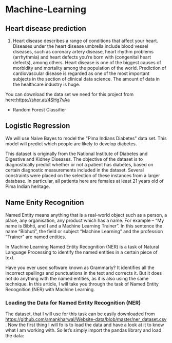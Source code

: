 # Machine-Learning
## Heart disease prediction
1. Heart disease describes a range of conditions that affect your heart. Diseases under the heart disease umbrella include blood vessel diseases, such as coronary artery disease, heart rhythm problems (arrhythmia) and heart defects you’re born with (congenital heart defects), among others. Heart disease is one of the biggest causes of morbidity and mortality among the population of the world. Prediction of cardiovascular disease is regarded as one of the most important subjects in the section of clinical data science. The amount of data in the healthcare industry is huge.

You can download the data set we need for this project from here:https://shor.at/4SHg7vAa

* Random Forest Classifier

## Logistic Regression

We will use Naive Bayes to model the "Pima Indians Diabetes" data set. This model will predict which people are likely to develop diabetes.


This dataset is originally from the National Institute of Diabetes and Digestive and Kidney Diseases. The objective of the dataset is to diagnostically predict whether or not a patient has diabetes, based on certain diagnostic measurements included in the dataset. Several constraints were placed on the selection of these instances from a larger database. In particular, all patients here are females at least 21 years old of Pima Indian heritage.

## Name Enity Recognition

Named Entity means anything that is a real-world object such as a person, a place, any organisation, any product which has a name. For example – “My name is Bibhti, and I and a Machine Learning Trainer”. In this sentence the name “Bibhuti”, the field or subject “Machine Learning” and the profession “Trainer” are named entities.
 
In Machine Learning Named Entity Recognition (NER) is a task of Natural Language Processing to identify the named entities in a certain piece of text.

Have you ever used software known as Grammarly? It identifies all the incorrect spellings and punctuations in the text and corrects it. But it does not do anything with the named entities, as it is also using the same technique. In this article, I will take you through the task of Named Entity Recognition (NER) with Machine Learning.

### Loading the Data for Named Entity Recognition (NER)
The dataset, that I will use for this task can be easily downloaded from  https://github.com/amankharwal/Website-data/blob/master/ner_dataset.csv 
. Now the first thing I will fo is to load the data and have a look at it to know what I am working with. So let’s simply import the pandas library and load the data: